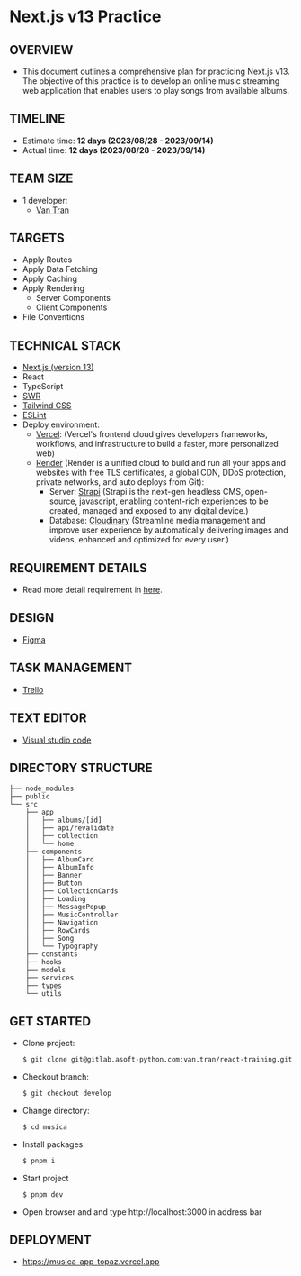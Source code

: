 # Next.js v13 Practice

## OVERVIEW

- This document outlines a comprehensive plan for practicing Next.js v13. The objective of this practice is to develop an online music streaming web application that enables users to play songs from available albums.

## TIMELINE

- Estimate time: **12 days (2023/08/28 - 2023/09/14)**
- Actual time: **12 days (2023/08/28 - 2023/09/14)**

## TEAM SIZE

- 1 developer:
  - [Van Tran](van.tran@asnet.com.vn)

## TARGETS

- Apply Routes
- Apply Data Fetching
- Apply Caching
- Apply Rendering
  - Server Components
  - Client Components
- File Conventions

## TECHNICAL STACK

- [Next.js (version 13)](https://nextjs.org/docs)
- React
- TypeScript
- [SWR](https://swr.vercel.app/)
- [Tailwind CSS](https://tailwindcss.com/)
- [ESLint](https://eslint.org/)
- Deploy environment:
  - [Vercel](https://vercel.com/): (Vercel's frontend cloud gives developers frameworks, workflows, and infrastructure to build a faster, more personalized web)
  - [Render](https://render.com/) (Render is a unified cloud to build and run all your apps and websites with free TLS certificates, a global CDN, DDoS protection, private networks, and auto deploys from Git):
    - Server: [Strapi](https://strapi.io/) (Strapi is the next-gen headless CMS, open-source, javascript, enabling content-rich experiences to be created, managed and exposed to any digital device.)
    - Database: [Cloudinary](https://cloudinary.com/) (Streamline media management and improve user experience by automatically delivering images and videos, enhanced and optimized for every user.)

## REQUIREMENT DETAILS

- Read more detail requirement in [here](https://vawn.notion.site/Van-Tran-react-next-js13-practice-982e96ee8e364e769590207155944b1a?pvs=4).

## DESIGN

- [Figma](<https://www.figma.com/file/2HlDcj69jH0cIJvhw4X5iX/Musica-(Edited)?type=design&node-id=0%3A1&mode=design&t=rtRXELnR1pJxVz02-1>)

## TASK MANAGEMENT

- [Trello](https://trello.com/invite/b/FKdtBzQU/ATTIcb4d1d2f919d9fb416b0ff8190551078974F94F6/musica-workplace)

## TEXT EDITOR

- [Visual studio code](https://code.visualstudio.com)

## DIRECTORY STRUCTURE

```
├── node_modules
├── public
└── src
    ├── app
    │   ├── albums/[id]
    │   ├── api/revalidate
    │   ├── collection
    │   └── home
    ├── components
    │   ├── AlbumCard
    │   ├── AlbumInfo
    │   ├── Banner
    │   ├── Button
    │   ├── CollectionCards
    │   ├── Loading
    │   ├── MessagePopup
    │   ├── MusicController
    │   ├── Navigation
    │   ├── RowCards
    │   ├── Song
    │   └── Typography
    ├── constants
    ├── hooks
    ├── models
    ├── services
    ├── types
    └── utils
```

## GET STARTED

- Clone project:

  ```bash
  $ git clone git@gitlab.asoft-python.com:van.tran/react-training.git
  ```

- Checkout branch:

  ```bash
  $ git checkout develop
  ```

- Change directory:

  ```bash
  $ cd musica
  ```

- Install packages:

  ```bash
  $ pnpm i
  ```

- Start project

  ```bash
  $ pnpm dev
  ```

- Open browser and and type http://localhost:3000 in address bar

## DEPLOYMENT

- https://musica-app-topaz.vercel.app
